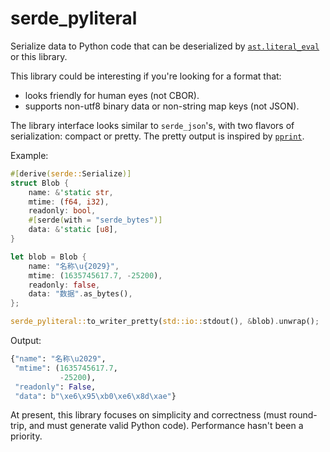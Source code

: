 # serde_pyliteral

Serialize data to Python code that can be deserialized by [`ast.literal_eval`](https://docs.python.org/3/library/ast.html#ast.literal_eval) or this library.

This library could be interesting if you're looking for a format that:
- looks friendly for human eyes (not CBOR).
- supports non-utf8 binary data or non-string map keys (not JSON).

The library interface looks similar to `serde_json`'s, with two flavors of serialization: compact or pretty. The pretty output is inspired by [`pprint`](https://docs.python.org/3/library/pprint.html).

Example:

```rust
#[derive(serde::Serialize)]
struct Blob {
    name: &'static str,
    mtime: (f64, i32),
    readonly: bool,
    #[serde(with = "serde_bytes")]
    data: &'static [u8],
}

let blob = Blob {
    name: "名称\u{2029}",
    mtime: (1635745617.7, -25200),
    readonly: false,
    data: "数据".as_bytes(),
};

serde_pyliteral::to_writer_pretty(std::io::stdout(), &blob).unwrap();
```

Output:

```python
{"name": "名称\u2029",
 "mtime": (1635745617.7,
           -25200),
 "readonly": False,
 "data": b"\xe6\x95\xb0\xe6\x8d\xae"}
```

At present, this library focuses on simplicity and correctness (must round-trip, and must generate valid Python code). Performance hasn't been a priority.

